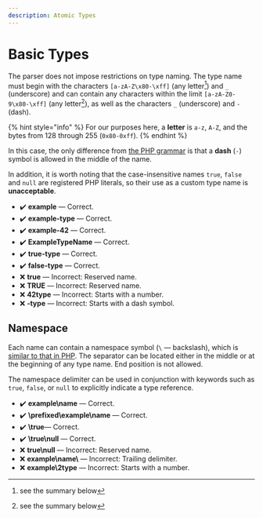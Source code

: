 ```yaml
---
description: Atomic Types
---
```


# Basic Types

The parser does not impose restrictions on type naming. The type name must begin with the characters `[a-zA-Z\x80-\xff]` (any letter[^1]) and `_` (underscore) and can contain any characters within the limit `[a-zA-Z0-9\x80-\xff]` (any letter[^2]), as well as the characters `_` (underscore) and `-` (dash).

{% hint style="info" %}
For our purposes here, a **letter** is `a-z`, `A-Z`, and the bytes from 128 through 255 (`0x80-0xff`).
{% endhint %}

In this case, the only difference from [the PHP grammar](https://www.php.net/manual/en/language.variables.basics.php) is that a **dash** (`-`) symbol is allowed in the middle of the name.

In addition, it is worth noting that the case-insensitive names `true`, `false` and `null` are registered PHP literals, so their use as a custom type name is **unacceptable**.

* ✔️ **example** — Correct.
* ✔️ **example-type** — Correct.
* ✔️ **example-42** — Correct.
* ✔️ **ExampleTypeName** — Correct.
* ✔️ **true-type** — Correct.
* ✔️ **false-type** — Correct.
* ❌ **true** — Incorrect: Reserved name.
* ❌ **TRUE** — Incorrect: Reserved name.
* ❌ **42type** — Incorrect: Starts with a number.
* ❌ **-type** — Incorrect: Starts with a dash symbol.

## Namespace

Each name can contain a namespace symbol (`\` — backslash), which is [similar to that in PHP](https://www.php.net/manual/en/language.namespaces.rationale.php). The separator can be located either in the middle or at the beginning of any type name. End position is not allowed.

The namespace delimiter can be used in conjunction with keywords such as `true`, `false`, or `null` to explicitly indicate a type reference.

* ✔️ **example\name** — Correct.
* ✔️ **\prefixed\example\name** — Correct.
* ✔️ **\true**— Correct.
* ✔️ **\true\null** — Correct.
* ❌ **true\null** — Incorrect: Reserved name.
* ❌ **example\name\\** — Incorrect: Trailing delimiter.
* ❌ **example\2type** — Incorrect: Starts with a number.

[^1]: see the summary below

[^2]: see the summary below

